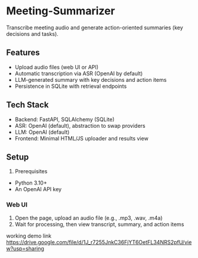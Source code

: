 # Meeting-Summarizer

Transcribe meeting audio and generate action-oriented summaries (key decisions and tasks).

## Features
- Upload audio files (web UI or API)
- Automatic transcription via ASR (OpenAI by default)
- LLM-generated summary with key decisions and action items
- Persistence in SQLite with retrieval endpoints

## Tech Stack
- Backend: FastAPI, SQLAlchemy (SQLite)
- ASR: OpenAI (default), abstraction to swap providers
- LLM: OpenAI (default)
- Frontend: Minimal HTML/JS uploader and results view

## Setup

1) Prerequisites
- Python 3.10+
- An OpenAI API key


### Web UI
1. Open the page, upload an audio file (e.g., .mp3, .wav, .m4a)
2. Wait for processing, then view transcript, summary, and action items


working demo link
https://drive.google.com/file/d/1J_r7255JnkC36FjYT6OetFL34NRS2pfU/view?usp=sharing
